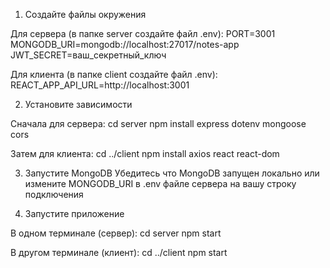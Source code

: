 1. Создайте файлы окружения

Для сервера (в папке server создайте файл .env):
PORT=3001
MONGODB_URI=mongodb://localhost:27017/notes-app
JWT_SECRET=ваш_секретный_ключ

Для клиента (в папке client создайте файл .env):
REACT_APP_API_URL=http://localhost:3001

2. Установите зависимости

Сначала для сервера:
cd server
npm install express dotenv mongoose cors

Затем для клиента:
cd ../client
npm install axios react react-dom

3. Запустите MongoDB
Убедитесь что MongoDB запущен локально или измените MONGODB_URI в .env файле сервера на вашу строку подключения

4. Запустите приложение

В одном терминале (сервер):
cd server
npm start

В другом терминале (клиент):
cd ../client
npm start
